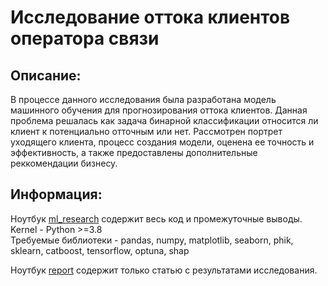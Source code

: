 # Исследование оттока клиентов оператора связи
## Описание:
В процессе данного исследования была разработана модель машинного обучения для прогнозирования оттока клиентов. Данная проблема решалась как задача бинарной классификации относится ли клиент к потенциально отточным или нет. Рассмотрен портрет уходящего клиента, процесс создания модели, оценена ее точность и эффективность, а также предоставлены дополнительные реккомендации бизнесу.
## Информация:
Ноутбук [ml_research](ml_research.ipynb) содержит весь код и промежуточные выводы. 
<br>
Kernel - Python >=3.8
<br>
Требуемые библиотеки - pandas, numpy, matplotlib, seaborn, phik, sklearn, catboost, tensorflow, optuna, shap

Ноутбук [report](report.ipynb) содержит только статью с результатами исследования.
